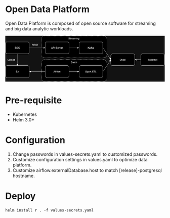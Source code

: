 # Open Data Platform

Open Data Platform is composed of open source software for streaming and big data analytic workloads.

![Architecture of Open Data Platform](images/open-data-platform.png)

# Pre-requisite

  * Kubernetes
  * Helm 3.0+

# Configuration

  1. Change passwords in values-secrets.yaml to customized passwords.
  2. Customize configuration settings in values.yaml to optimize data platform.
  3. Customize airflow.externalDatabase.host to match [release]-postgresql hostname.

# Deploy

```
helm install r . -f values-secrets.yaml
```
